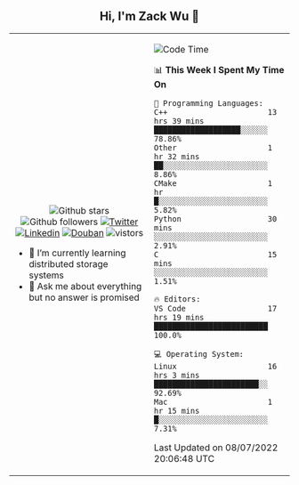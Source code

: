 <h2 align="center"> Hi, I'm Zack Wu 👋 </h2>

<table>
    <tr>
        <td valign="center" width="50%">
            <p align="center">
              <img src="https://img.shields.io/github/stars/izackwu?style=social" alt="Github stars" />
              <img src="https://img.shields.io/github/followers/izackwu?style=social" alt="Github followers" />
              <a href="https://twitter.com/_zackwu"><img src="https://img.shields.io/badge/@__zackwu-1DA1F2?style=flat&logo=Twitter&logoColor=white" alt="Twitter"/></a>
              <a href="https://www.linkedin.com/in/izackwu/?locale=en_US"><img src="https://img.shields.io/badge/@izackwu-0073b1?style=flat&logo=LinkedIn&logoColor=white" alt="Linkedin" /></a>
              <a href="https://www.douban.com/people/keith1"><img src="https://img.shields.io/badge/@keith1-007722?style=flat&logo=Douban&logoColor=white" alt="Douban" /></a>
              <img src="https://visitor-badge.glitch.me/badge?page_id=keithnull" alt="vistors" />
            </p>
            <ul>
                <li>🌱 I’m currently learning distributed storage systems</li>
                <li>💬 Ask me about everything but no answer is promised</li>
            </ul>
        </td>
       <td valign="top" width="50%">
    
<!--START_SECTION:waka-->
![Code Time](http://img.shields.io/badge/Code%20Time-0%20secs-blue)

📊 **This Week I Spent My Time On** 

```text
💬 Programming Languages: 
C++                      13 hrs 39 mins      ███████████████████░░░░░░   78.86% 
Other                    1 hr 32 mins        ██░░░░░░░░░░░░░░░░░░░░░░░   8.86% 
CMake                    1 hr                █░░░░░░░░░░░░░░░░░░░░░░░░   5.82% 
Python                   30 mins             ░░░░░░░░░░░░░░░░░░░░░░░░░   2.91% 
C                        15 mins             ░░░░░░░░░░░░░░░░░░░░░░░░░   1.51%

🔥 Editors: 
VS Code                  17 hrs 19 mins      █████████████████████████   100.0%

💻 Operating System: 
Linux                    16 hrs 3 mins       ███████████████████████░░   92.69% 
Mac                      1 hr 15 mins        █░░░░░░░░░░░░░░░░░░░░░░░░   7.31%

```


 Last Updated on 08/07/2022 20:06:48 UTC
<!--END_SECTION:waka-->
</td></tr>
</table>


